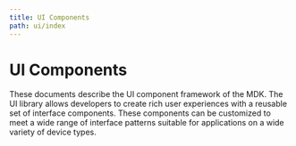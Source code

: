 ```yaml
---
title: UI Components
path: ui/index
---
```


# UI Components

These documents describe the UI component framework of the MDK. The UI library allows developers to 
create rich user experiences with a reusable set of interface components. These components can be 
customized to meet a wide range of interface patterns suitable for applications on a wide variety 
of device types.